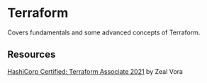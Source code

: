 # Terraform

Covers fundamentals and some advanced concepts of Terraform.

## Resources

[HashiCorp Certified: Terraform Associate 2021](https://www.udemy.com/course/terraform-beginner-to-advanced/) by Zeal Vora

